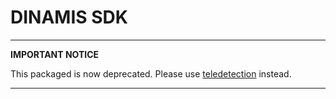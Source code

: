 # DINAMIS SDK

---
**IMPORTANT NOTICE**

This packaged is now deprecated. 
Please use [teledetection](https://github.com/teledec/teledetection) instead.

---

